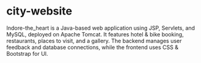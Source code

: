 # city-website
Indore-the_heart is a Java-based web application using JSP, Servlets, and MySQL, deployed on Apache Tomcat. It features hotel &amp; bike booking, restaurants, places to visit, and a gallery. The backend manages user feedback and database connections, while the frontend uses CSS &amp; Bootstrap for UI.
